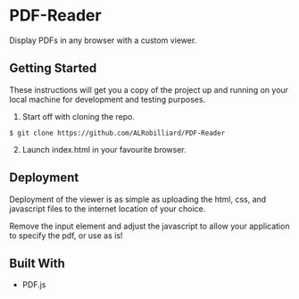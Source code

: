 # PDF-Reader
Display PDFs in any browser with a custom viewer.

## Getting Started
These instructions will get you a copy of the project up and running on your local machine for development and testing purposes.

1. Start off with cloning the repo.
```
$ git clone https://github.com/ALRobilliard/PDF-Reader
```

2. Launch index.html in your favourite browser.

## Deployment
Deployment of the viewer is as simple as uploading the html, css, and javascript files to the internet location of your choice.

Remove the input element and adjust the javascript to allow your application to specify the pdf, or use as is!

## Built With
- PDF.js